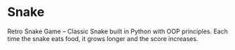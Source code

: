 # Snake
Retro Snake Game – Classic Snake built in Python with OOP principles. Each time the snake eats food, it grows longer and the score increases.
